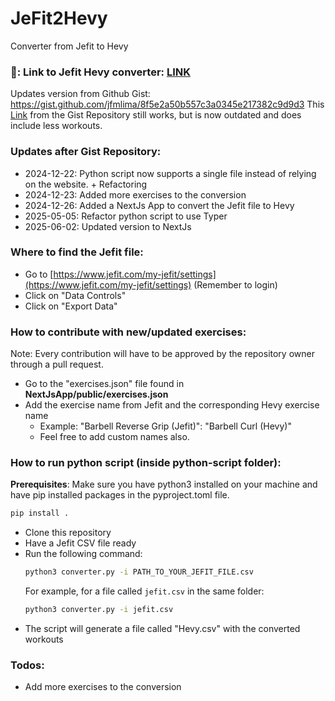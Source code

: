 # JeFit2Hevy

Converter from Jefit to Hevy

### 🌟: Link to Jefit Hevy converter: [LINK](https://jefit2hevy.vercel.app/)

Updates version from Github Gist: https://gist.github.com/jfmlima/8f5e2a50b557c3a0345e217382c9d9d3
This [Link](https://workout-converter.fly.dev/) from the Gist Repository still works, but is now outdated and does include less workouts.

### Updates after Gist Repository:
- 2024-12-22: Python script now supports a single file instead of relying on the website. + Refactoring
- 2024-12-23: Added more exercises to the conversion
- 2024-12-26: Added a NextJs App to convert the Jefit file to Hevy
- 2025-05-05: Refactor python script to use Typer
- 2025-06-02: Updated version to NextJs

### Where to find the Jefit file:
- Go to [https://www.jefit.com/my-jefit/settings](https://www.jefit.com/my-jefit/settings) (Remember to login)
- Click on "Data Controls"
- Click on "Export Data"

### How to contribute with new/updated exercises:
Note: Every contribution will have to be approved by the repository owner through a pull request.
- Go to the "exercises.json" file found in **NextJsApp/public/exercises.json**
- Add the exercise name from Jefit and the corresponding Hevy exercise name
   - Example: "Barbell Reverse Grip (Jefit)": "Barbell Curl (Hevy)" 
   - Feel free to add custom names also.

### How to run python script (inside python-script folder):
**Prerequisites**: Make sure you have python3 installed on your machine and have pip installed packages in the pyproject.toml file.
```bash
pip install .
```

- Clone this repository
- Have a Jefit CSV file ready
- Run the following command:
  ```bash
  python3 converter.py -i PATH_TO_YOUR_JEFIT_FILE.csv
  ```
  For example, for a file called `jefit.csv` in the same folder:
  ```bash
  python3 converter.py -i jefit.csv
  ```
- The script will generate a file called "Hevy.csv" with the converted workouts

### Todos:
- Add more exercises to the conversion
